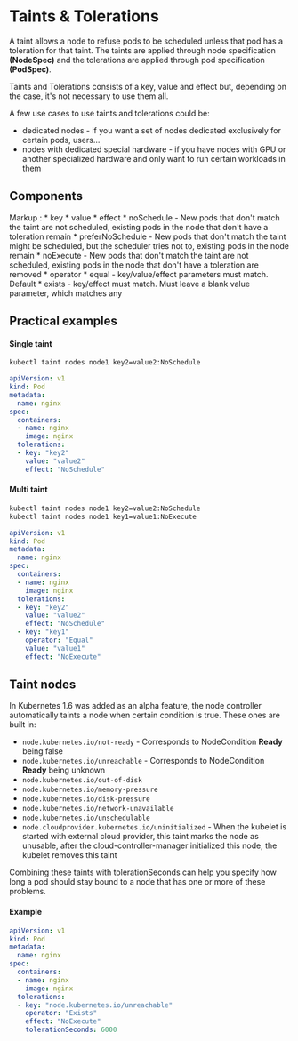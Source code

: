 # Taints & Tolerations

A taint allows a node to refuse pods to be scheduled unless that pod has a toleration for that taint. The taints are applied through node specification **(NodeSpec)** and the tolerations are applied through pod specification **(PodSpec)**.

Taints and Tolerations consists of a key, value and effect but, depending on the case, it's not necessary to use them all.

A few use cases to use taints and tolerations could be:

* dedicated nodes - if you want a set of nodes dedicated exclusively for certain pods, users...
* nodes with dedicated special hardware - if you have nodes with GPU or another specialized hardware and only want to run certain workloads in them

<h2>Components</h2>

Markup : * key
         * value
         * effect
             * noSchedule - New pods that don't match the taint are not scheduled, existing pods in the node that don't have a toleration remain
             * preferNoSchedule - New pods that don't match the taint might be scheduled, but the scheduler tries not to, existing pods in the node remain
             * noExecute - New pods that don't match the taint are not scheduled, existing pods in the node that don't have a toleration are removed
         * operator
             * equal - key/value/effect parameters must match. Default
             * exists - key/effect must match. Must leave a blank value parameter, which matches any

<h2>Practical examples</h2>

<h4>Single taint</h4>

```bash
kubectl taint nodes node1 key2=value2:NoSchedule
```

```yaml
apiVersion: v1
kind: Pod
metadata:
  name: nginx
spec:
  containers:
  - name: nginx
    image: nginx
  tolerations:
  - key: "key2"
    value: "value2"
    effect: "NoSchedule"
```

<h4>Multi taint</h4>

```bash
kubectl taint nodes node1 key2=value2:NoSchedule
kubectl taint nodes node1 key1=value1:NoExecute
```

```yaml
apiVersion: v1
kind: Pod
metadata:
  name: nginx
spec:
  containers:
  - name: nginx
    image: nginx
  tolerations:
  - key: "key2"
    value: "value2"
    effect: "NoSchedule"
  - key: "key1"
    operator: "Equal"
    value: "value1"
    effect: "NoExecute"
```

<h2>Taint nodes</h2>

In Kubernetes 1.6 was added as an alpha feature, the node controller automatically taints a node when certain condition is true. These ones are built in:

* ```node.kubernetes.io/not-ready``` - Corresponds to NodeCondition **Ready** being false
* ```node.kubernetes.io/unreachable``` - Corresponds to NodeCondition **Ready** being unknown
* ```node.kubernetes.io/out-of-disk```
* ```node.kubernetes.io/memory-pressure```
* ```node.kubernetes.io/disk-pressure```
* ```node.kubernetes.io/network-unavailable```
* ```node.kubernetes.io/unschedulable```
* ```node.cloudprovider.kubernetes.io/uninitialized``` - When the kubelet is started with external cloud provider, this taint marks the node as unusable, after the cloud-controller-manager initialized this node, the kubelet removes this taint

Combining these taints with tolerationSeconds can help you specify how long a pod should stay bound to a node that has one or more of these problems.

<h4>Example</h4> 

```yaml
apiVersion: v1
kind: Pod
metadata:
  name: nginx
spec:
  containers:
  - name: nginx
    image: nginx
  tolerations:
  - key: "node.kubernetes.io/unreachable"
    operator: "Exists"
    effect: "NoExecute"
    tolerationSeconds: 6000
```